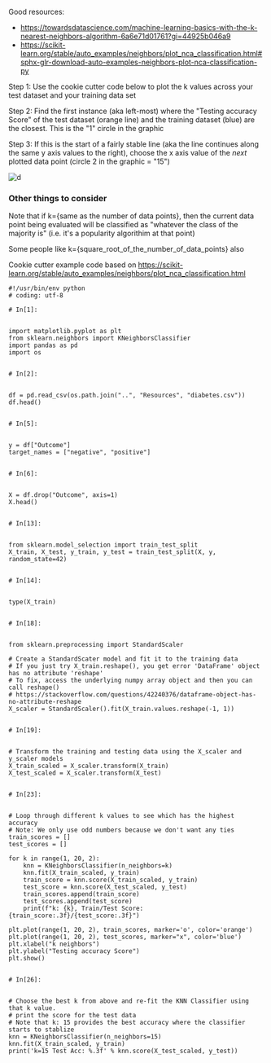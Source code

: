 Good resources:
* https://towardsdatascience.com/machine-learning-basics-with-the-k-nearest-neighbors-algorithm-6a6e71d01761?gi=44925b046a9
* https://scikit-learn.org/stable/auto_examples/neighbors/plot_nca_classification.html#sphx-glr-download-auto-examples-neighbors-plot-nca-classification-py

Step 1: Use the cookie cutter code below to plot the k values across your test dataset 
and your training data set

Step 2: Find the first instance (aka left-most) where the "Testing accuracy Score" of 
the test dataset (orange line) and the training dataset (blue) are the closest. This is 
the "1" circle in the graphic

Step 3: If this is the start of a fairly stable line (aka the line continues along the 
same y axis values to the right), choose the x axis value of the *next* plotted data point
(circle 2 in the graphic = "15")

![d](https://i.imgur.com/ZjZyRYt.png)

### Other things to consider
Note that if k={same as the number of data points}, then the current data point being evaluated will be
classified as "whatever the class of the majority is" (i.e. it's a popularity algorithim at that point)

Some people like k={square_root_of_the_number_of_data_points} also

Cookie cutter example code based on https://scikit-learn.org/stable/auto_examples/neighbors/plot_nca_classification.html
~~~
#!/usr/bin/env python
# coding: utf-8

# In[1]:


import matplotlib.pyplot as plt
from sklearn.neighbors import KNeighborsClassifier
import pandas as pd
import os


# In[2]:


df = pd.read_csv(os.path.join("..", "Resources", "diabetes.csv"))
df.head()


# In[5]:


y = df["Outcome"]
target_names = ["negative", "positive"]


# In[6]:


X = df.drop("Outcome", axis=1)
X.head()


# In[13]:


from sklearn.model_selection import train_test_split
X_train, X_test, y_train, y_test = train_test_split(X, y, random_state=42)


# In[14]:


type(X_train)


# In[18]:


from sklearn.preprocessing import StandardScaler

# Create a StandardScater model and fit it to the training data
# If you just try X_train.reshape(), you get error 'DataFrame' object has no attribute 'reshape'
# To fix, access the underlying numpy array object and then you can call reshape()
# https://stackoverflow.com/questions/42240376/dataframe-object-has-no-attribute-reshape
X_scaler = StandardScaler().fit(X_train.values.reshape(-1, 1))


# In[19]:


# Transform the training and testing data using the X_scaler and y_scaler models
X_train_scaled = X_scaler.transform(X_train)
X_test_scaled = X_scaler.transform(X_test)


# In[23]:


# Loop through different k values to see which has the highest accuracy
# Note: We only use odd numbers because we don't want any ties
train_scores = []
test_scores = []

for k in range(1, 20, 2):
    knn = KNeighborsClassifier(n_neighbors=k)
    knn.fit(X_train_scaled, y_train)
    train_score = knn.score(X_train_scaled, y_train)
    test_score = knn.score(X_test_scaled, y_test)
    train_scores.append(train_score)
    test_scores.append(test_score)
    print(f"k: {k}, Train/Test Score: {train_score:.3f}/{test_score:.3f}")    
    
plt.plot(range(1, 20, 2), train_scores, marker='o', color='orange')
plt.plot(range(1, 20, 2), test_scores, marker="x", color='blue')
plt.xlabel("k neighbors")
plt.ylabel("Testing accuracy Score")
plt.show()


# In[26]:


# Choose the best k from above and re-fit the KNN Classifier using that k value.
# print the score for the test data
# Note that k: 15 provides the best accuracy where the classifier starts to stablize
knn = KNeighborsClassifier(n_neighbors=15)
knn.fit(X_train_scaled, y_train)
print('k=15 Test Acc: %.3f' % knn.score(X_test_scaled, y_test))
~~~
